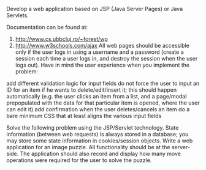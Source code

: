 Develop a web application based on JSP (Java Server Pages) or Java Servlets.

Documentation can be found at:
1) http://www.cs.ubbcluj.ro/~forest/wp
2) http://www.w3schools.com/ajax
All web pages should be accessible only if the user logs in using a username and a password
 (create a session each time a user logs in, and destroy the session when the user logs out).
 Have in mind the user experience when you implement the problem:

add different validation logic for input fields
do not force the user to input an ID for an item if he wants to delete/edit/insert it;
this should happen automatically (e.g. the user clicks an item from a list, and a page/modal
prepopulated with the data for that particular item is opened, where the user can edit it)
add confirmation when the user deletes/cancels an item
do a bare minimum CSS that at least aligns the various input fields


Solve the following problem using the JSP/Servlet technology. State information (between web requests)
is always stored in a database; you may store some state information in cookies/session objects.
Write a web application for an image puzzle. All functionality should be at the server-side. 
The application should also record and display how many move operations were required for the user to solve the puzzle.